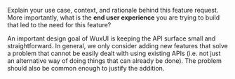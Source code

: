 Explain your use case, context, and rationale behind this feature request. More importantly, what is the **end user experience** you are trying to build that led to the need for this feature?

An important design goal of WuxUI is keeping the API surface small and straightforward. In general, we only consider adding new features that solve a problem that cannot be easily dealt with using existing APIs (i.e. not just an alternative way of doing things that can already be done). The problem should also be common enough to justify the addition.
